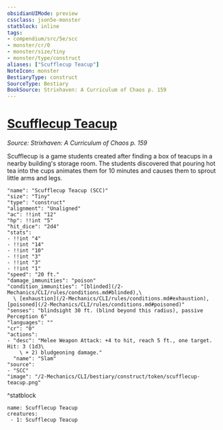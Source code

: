 ```yaml
---
obsidianUIMode: preview
cssclass: json5e-monster
statblock: inline
tags:
- compendium/src/5e/scc
- monster/cr/0
- monster/size/tiny
- monster/type/construct
aliases: ["Scufflecup Teacup"]
NoteIcon: monster
BestiaryType: construct
SourceType: Bestiary
BookSource: Strixhaven: A Curriculum of Chaos p. 159
---
```

# [Scufflecup Teacup](2-Mechanics/CLI/bestiary/construct/scufflecup-teacup-scc.md)
*Source: Strixhaven: A Curriculum of Chaos p. 159*  

Scufflecup is a game students created after finding a box of teacups in a nearby building's storage room. The students discovered that pouring hot tea into the cups animates them for 10 minutes and causes them to sprout little arms and legs.

```statblock
"name": "Scufflecup Teacup (SCC)"
"size": "Tiny"
"type": "construct"
"alignment": "Unaligned"
"ac": !!int "12"
"hp": !!int "5"
"hit_dice": "2d4"
"stats":
- !!int "4"
- !!int "14"
- !!int "10"
- !!int "3"
- !!int "3"
- !!int "1"
"speed": "20 ft."
"damage_immunities": "poison"
"condition_immunities": "[blinded](/2-Mechanics/CLI/rules/conditions.md#blinded),\
  \ [exhaustion](/2-Mechanics/CLI/rules/conditions.md#exhaustion), [poisoned](/2-Mechanics/CLI/rules/conditions.md#poisoned)"
"senses": "blindsight 30 ft. (blind beyond this radius), passive Perception 6"
"languages": ""
"cr": "0"
"actions":
- "desc": "Melee Weapon Attack: +4 to hit, reach 5 ft., one target. Hit: 3 (1d3\
    \ + 2) bludgeoning damage."
  "name": "Slam"
"source":
- "SCC"
"image": "/2-Mechanics/CLI/bestiary/construct/token/scufflecup-teacup.png"
```
^statblock

```encounter-table
name: Scufflecup Teacup
creatures:
 - 1: Scufflecup Teacup
```